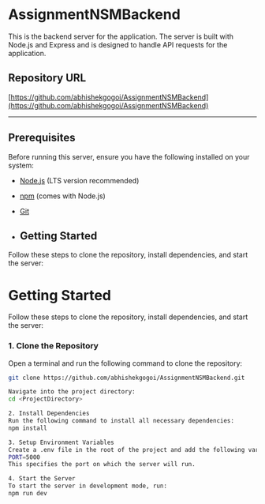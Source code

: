 # AssignmentNSMBackend

This is the backend server for the application. The server is built with Node.js and Express and is designed to handle API requests for the application.

## Repository URL
[https://github.com/abhishekgogoi/AssignmentNSMBackend](https://github.com/abhishekgogoi/AssignmentNSMBackend)

---

## Prerequisites

Before running this server, ensure you have the following installed on your system:

- [Node.js](https://nodejs.org/) (LTS version recommended)
- [npm](https://www.npmjs.com/) (comes with Node.js)
- [Git](https://git-scm.com/)

- ## Getting Started

Follow these steps to clone the repository, install dependencies, and start the server:

# Getting Started

Follow these steps to clone the repository, install dependencies, and start the server:

### 1. Clone the Repository
Open a terminal and run the following command to clone the repository:

```bash
git clone https://github.com/abhishekgogoi/AssignmentNSMBackend.git

Navigate into the project directory:
cd <ProjectDirectory>

2. Install Dependencies
Run the following command to install all necessary dependencies:
npm install

3. Setup Environment Variables
Create a .env file in the root of the project and add the following variable:
PORT=5000
This specifies the port on which the server will run.

4. Start the Server
To start the server in development mode, run:
npm run dev
